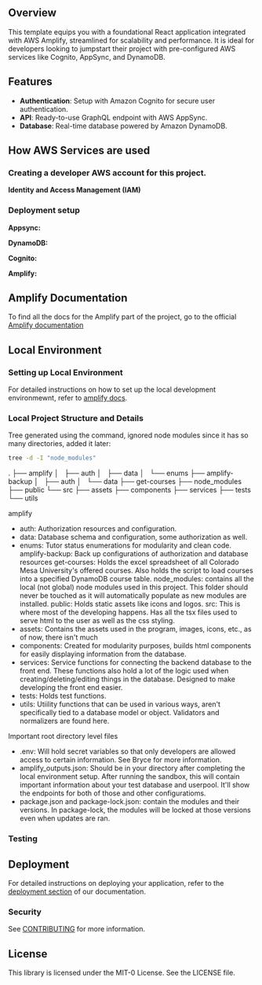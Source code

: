 ## Overview

This template equips you with a foundational React application integrated with AWS Amplify, streamlined for scalability and performance. It is ideal for developers looking to jumpstart their project with pre-configured AWS services like Cognito, AppSync, and DynamoDB.

## Features
- **Authentication**: Setup with Amazon Cognito for secure user authentication.
- **API**: Ready-to-use GraphQL endpoint with AWS AppSync.
- **Database**: Real-time database powered by Amazon DynamoDB.

## How AWS Services are used
### Creating a developer AWS account for this project.
**Identity and Access Management (IAM)**

### Deployment setup
**Appsync:**

**DynamoDB:**

**Cognito:**

**Amplify:**

## Amplify Documentation
To find all the docs for the Amplify part of the project, go to the official [Amplify documentation](https://docs.amplify.aws/react/)

## Local Environment
### Setting up Local Environment
For detailed instructions on how to set up the local development environmewnt, refer to [amplify docs](https://docs.amplify.aws/react/start/quickstart/#4-set-up-local-environment).

### Local Project Structure and Details
Tree generated using the command, ignored node modules since it has so many directories, added it later:
```bash
tree -d -I "node_modules"
```

.
├── amplify
│   ├── auth
│   ├── data
│   └── enums
├── amplify-backup
│   ├── auth
│   └── data
├── get-courses
├── node_modules
├── public
└── src
    ├── assets
    ├── components
    ├── services
    ├── tests
    └── utils
    
amplify
- auth: Authorization resources and configuration.
- data: Database schema and configuration, some authorization as well.
- enums: Tutor status enumerations for modularity and clean code.
amplify-backup: Back up configurations of authorization and database resources
get-courses: Holds the excel spreadsheet of all Colorado Mesa University's offered courses. Also holds the script to load courses into a specified DynamoDB course table.
node_modules: contains all the local (not global) node modules used in this project. This folder should never be touched as it will automatically populate as new modules are installed.
public: Holds static assets like icons and logos.
src: This is where most of the developing happens. Has all the tsx files used to serve html to the user as well as the css styling.
- assets: Contains the assets used in the program, images, icons, etc., as of now, there isn't much
- components: Created for modularity purposes, builds html components for easily displaying information from the database.
- services: Service functions for connecting the backend database to the front end. These functions also hold a lot of the logic used when creating/deleting/editing things in the database. Designed to make developing the front end easier.
- tests: Holds test functions.
- utils: Utiility functions that can be used in various ways, aren't specifically tied to a database model or object. Validators and normalizers are found here.

Important root directory level files
- .env: Will hold secret variables so that only developers are allowed access to certain information. See Bryce for more information.
- amplify_outputs.json: Should be in your directory after completing the local environment setup. After running the sandbox, this will contain important information about your test database and userpool. It'll show the endpoints for both of those and other configuratioms.
- package.json and package-lock.json: contain the modules and their versions. In package-lock, the modules will be locked at those versions even when updates are ran.

### Testing

## Deployment
For detailed instructions on deploying your application, refer to the [deployment section](https://docs.amplify.aws/react/start/quickstart/#deploy-a-fullstack-app-to-aws) of our documentation.

### Security

See [CONTRIBUTING](CONTRIBUTING.md#security-issue-notifications) for more information.

## License

This library is licensed under the MIT-0 License. See the LICENSE file.
